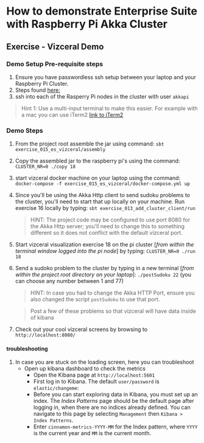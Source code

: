 # How to demonstrate Enterprise Suite with Raspberry Pi Akka Cluster

## Exercise - Vizceral Demo

### Demo Setup Pre-requisite steps

1. Ensure you have passwordless ssh setup between your laptop and your Raspberry Pi Cluster. 
  2. Steps found [here:](https://github.com/lightbend/Pi-Akka-Cluster/blob/master/Hypriot-OS-Customisation-Instructions.md#configure-password-less-login-1)
2. ssh into each of the Rasperry Pi nodes in the cluster with user `akkapi`
> Hint 1: Use a multi-input terminal to make this easier. For example with a mac you can use iTerm2 [link to iTerm2](https://www.iterm2.com)
	 
### Demo Steps

1. From the project root assemble the jar using command:
  `sbt exercise_015_es_vizceral/assembly`
2. Copy the assembled jar to the raspberry pi's using the command: 	`CLUSTER_NR=0 ./copy 18`
3. start vizceral docker machine on your laptop using the command: 
  `docker-compose -f exercise_015_es_vizceral/docker-compose.yml up`
4. Since you'll be using the Akka Http client to send sudoku problems to the cluster, you'll need to start that up 
locally on your machine. Run exercise 16 locally by typing:
    `sbt exercise_013_add_cluster_client/run`
    > HINT: The project code may be configured to use port 8080 for the Akka Http server; you'll need to change this to something 
            different so it does not conflict with the default vizceral port. 
5. Start vizceral visualization exercise 18 on the pi cluster [*from within the terminal window logged into the pi node*] by typing:
    `CLUSTER_NR=0 ./run 18`
6. Send a sudoko problem to the cluster by typing in a new terminal [*from within the project root directory on your laptop*]:
    `./postSudoku 22` (you can choose any number between 1 and 77)
    > HINT: In case you had to change the Akka HTTP Port, ensure you also changed the script
    `postSudoku` to use that port. 
    
    > Post a few of these problems so that vizceral will have data inside of kibana
7. Check out your cool vizceral screens by browsing to `http://localhost:8080/`

#### troubleshooting
 
1. In case you are stuck on the loading screen, here you can troubleshoot
    * Open up kibana dashboard to check the metrics
        * Open the Kibana page at `http://localhost:5601`
        * First log in to Kibana. The default `user/password` is `elastic/changeme`: 
        * Before you can start exploring data in Kibana, you must set up an index. The *Index Patterns* page should be 
        the default page after logging in, when there are no indices already defined. You can navigate to this page by 
        selecting `Management` then `Kibana > Index Patterns`.
        * Enter `cinnamon-metrics-YYYY-MM` for the Index pattern, where `YYYY` is the current year and `MM` is the 
        current month.
	